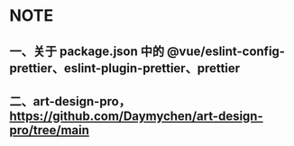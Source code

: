 # NOTE

## 一、关于 package.json 中的 @vue/eslint-config-prettier、eslint-plugin-prettier、prettier

## 二、art-design-pro， https://github.com/Daymychen/art-design-pro/tree/main

##
